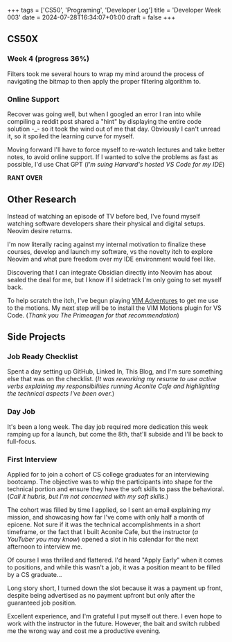 +++
tags = ['CS50', 'Programing', 'Developer Log']
title = 'Developer Week 003'
date = 2024-07-28T16:34:07+01:00
draft = false
+++

## CS50X

### Week 4 (progress 36%)

Filters took me several hours to wrap my mind around the process of navigating the bitmap to then apply the proper filtering algorithm to.

### Online Support

Recover was going well, but when I googled an error I ran into while compiling a reddit post shared a "hint" by displaying the entire code solution \-\_\- so it took the wind out of me that day. Obviously I can't unread it, so it spoiled the learning curve for myself.

Moving forward I'll have to force myself to re-watch lectures and take better notes, to avoid online support. If I wanted to solve the problems as fast as possible, I'd use Chat GPT (_I'm suing Harvard's hosted VS Code for my IDE_)

**RANT OVER**

## Other Research

Instead of watching an episode of TV before bed, I've found myself watching software developers share their physical and digital setups. Neovim desire returns.

I'm now literally racing against my internal motivation to finalize these courses, develop and launch my software, vs the novelty itch to explore Neovim and what pure freedom over my IDE environment would feel like.

Discovering that I can integrate Obsidian directly into Neovim has about sealed the deal for me, but I know if I sidetrack I'm only going to set myself back.

To help scratch the itch, I've begun playing [VIM Adventures](https://vim-adventures.com/) to get me use to the motions. My next step will be to install the VIM Motions plugin for VS Code. (_Thank you The Primeagen for that recommendation_)

## Side Projects

### Job Ready Checklist

Spent a day setting up GitHub, Linked In, This Blog, and I'm sure something else that was on the checklist. (_It was reworking my resume to use active verbs explaining my responsibilities running Aconite Cafe and highlighting the technical aspects I've been over._)

### Day Job

It's been a long week. The day job required more dedication this week ramping up for a launch, but come the 8th, that'll subside and I'll be back to full-focus.

### First Interview

Applied for to join a cohort of CS college graduates for an interviewing bootcamp. The objective was to whip the participants into shape for the technical portion and ensure they have the soft skills to pass the behavioral. (_Call it hubris, but I'm not concerned with my soft skills._)

The cohort was filled by time I applied, so I sent an email explaining my mission, and showcasing how far I've come with only half a month of epicene. Not sure if it was the technical accomplishments in a short timeframe, or the fact that I built Aconite Cafe, but the instructor (_a YouTuber you may know_) opened a slot in his calendar for the next afternoon to interview me.

Of course I was thrilled and flattered. I'd heard "Apply Early" when it comes to positions, and while this wasn't a job, it was a position meant to be filled by a CS graduate...

Long story short, I turned down the slot because it was a payment up front, despite being advertised as no payment upfront but only after the guaranteed job position.

Excellent experience, and I'm grateful I put myself out there. I even hope to work with the instructor in the future. However, the bait and switch rubbed me the wrong way and cost me a productive evening.
